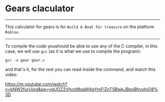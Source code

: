 # Gears claculator

---

This calculator for gears is for `Build A Boat For treasure`
on the platform `Roblox`.

---

To compile the code youshould be able to use any of the C compiler,
in this case, we will use `gcc`
(as it is what we use to compile the program):

	gcc -o gear gear.c
and that's it, for the rest you can read inside the command, and
watch this video:

https://m.youtube.com/watch?v=bNW2furUjog&pp=ygUOZ2VhcnMgaW4gYmFiZnTSBwkJBgoBhyohjO8%3D
